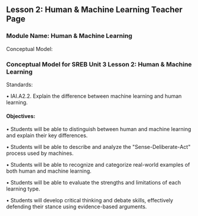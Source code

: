 ## Lesson 2: Human & Machine Learning Teacher Page

### Module Name: Human & Machine Learning
Conceptual Model:
 
### Conceptual Model for SREB Unit 3 Lesson 2: Human & Machine Learning

Standards:

•	IAI.A2.2. Explain the difference between machine learning and human learning. 

#### Objectives:

•	Students will be able to distinguish between human and machine learning and explain their key differences. 

•	Students will be able to describe and analyze the "Sense-Deliberate-Act" process used by machines. 

•	Students will be able to recognize and categorize real-world examples of both human and machine learning. 

•	Students will be able to evaluate the strengths and limitations of each learning type. 

•	Students will develop critical thinking and debate skills, effectively defending their stance using evidence-based arguments.

